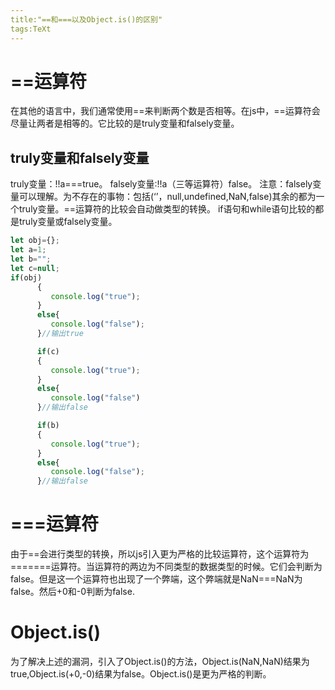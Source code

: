 ```yaml
---
title:"==和===以及Object.is()的区别"
tags:TeXt
---
```


# ==运算符

在其他的语言中，我们通常使用==来判断两个数是否相等。在js中，==运算符会尽量让两者是相等的。它比较的是truly变量和falsely变量。
## truly变量和falsely变量
truly变量：!!a===true。
falsely变量:!!a（三等运算符）false。
注意：falsely变量可以理解。为不存在的事物：包括(‘’，null,undefined,NaN,false)其余的都为一个truly变量。==运算符的比较会自动做类型的转换。
if语句和while语句比较的都是truly变量或falsely变量。

```javascript
let obj={};
let a=1;
let b="";
let c=null;
if(obj)
      {
         console.log("true");
      }
      else{
         console.log("false");
      }//输出true

      if(c)
      {
         console.log("true");
      }
      else{
         console.log("false")
      }//输出false

      if(b)
      {
         console.log("true");
      }
      else{
         console.log("false");
      }//输出false
```
# ===运算符
由于==会进行类型的转换，所以js引入更为严格的比较运算符，这个运算符为=======运算符。当运算符的两边为不同类型的数据类型的时候。它们会判断为false。但是这一个运算符也出现了一个弊端，这个弊端就是NaN===NaN为false。然后+0和-0判断为false.
# Object.is()
为了解决上述的漏洞，引入了Object.is()的方法，Object.is(NaN,NaN)结果为true,Object.is(+0,-0)结果为false。Object.is()是更为严格的判断。